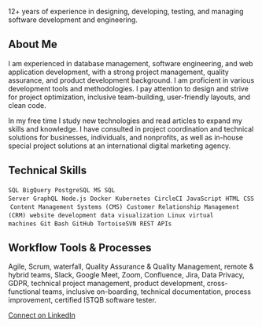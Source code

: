 12+ years of experience in designing, developing, testing, and managing software development and engineering. 

## About Me
I am experienced in database management, software engineering, and web application development, with a strong project management, quality assurance, and product development background. I am proficient in various development tools and methodologies. I pay attention to design and strive for project optimization, inclusive team-building, user-friendly layouts, and clean code. 

In my free time I study new technologies and read articles to expand my skills and knowledge. I have consulted in project coordination and technical solutions for businesses, individuals, and nonprofits, as well as in-house special project solutions at an international digital marketing agency.

## Technical Skills
```SQL```&nbsp;&nbsp;```BigQuery```&nbsp;&nbsp;```PostgreSQL```&nbsp;&nbsp;```MS SQL Server```&nbsp;&nbsp;```GraphQL```&nbsp;&nbsp;```Node.js```&nbsp;&nbsp;```Docker```&nbsp;&nbsp;```Kubernetes```&nbsp;&nbsp;```CircleCI```&nbsp;&nbsp;```JavaScript```&nbsp;&nbsp;```HTML```&nbsp;&nbsp;```CSS```&nbsp;&nbsp;```Content Management Systems (CMS)```&nbsp;&nbsp;```Customer Relationship Management (CRM)```&nbsp;&nbsp;```website development```&nbsp;&nbsp;```data visualization```&nbsp;&nbsp;```Linux virtual machines```&nbsp;&nbsp;```Git Bash```&nbsp;&nbsp;```GitHub```&nbsp;&nbsp;```TortoiseSVN```&nbsp;&nbsp;```REST APIs```

## Workflow Tools & Processes
Agile, Scrum, waterfall, Quality Assurance & Quality Management, remote & hybrid teams, Slack, Google Meet, Zoom, Confluence, Jira, Data Privacy, GDPR, technical project management, product development, cross-functional teams, inclusive on-boarding, technical documentation, process improvement, certified ISTQB software tester.

[Connect on LinkedIn](https://www.linkedin.com/in/kathryn-stamps/)
<!--
**k-stamps/k-stamps** is a ✨ _special_ ✨ repository because its `README.md` (this file) appears on your GitHub profile.

Here are some ideas to get you started:

- 🔭 I’m currently working on ...
- 🌱 I’m currently learning ...
- 👯 I’m looking to collaborate on ...
- 🤔 I’m looking for help with ...
- 💬 Ask me about ...
- 📫 How to reach me: ...
- 😄 Pronouns: ...
- ⚡ Fun fact: ...
-->
